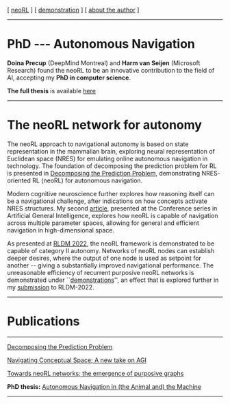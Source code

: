 [ [neoRL](index.md) ]   [ [demonstration](demonstrations.md) ]     [ [about the author](./about_the_author.md) ]

-------------------------------------------------------------------

# PhD --- Autonomous Navigation
**Doina Precup** (DeepMind Montreal) and **Harm van Seijen** (Microsoft Research) found the neoRL to be an innovative contribution to the field of AI, accepting my **PhD in computer science**. 

**The full thesis** is available [here](https://hdl.handle.net/10037/25518)

---------------------------------------


# The neoRL network for autonomy 

The neoRL approach to navigational autonomy is based on state representation in the mammalian brain, 
exploring neural representation of Euclidean space (NRES) for emulating online autonomous navigation in technology.
The foundation of decomposing the prediction problem for RL is presented in 
[Decomposing the Prediction Problem](https://ar5iv.org/html/2106.15868), demonstrating NRES-oriented RL (neoRL) for autonomous navigation.

Modern cognitive neuroscience further explores how reasoning itself can be a navigational challenge, after indications on how concepts activate NRES structures.
My second [article](https://ar5iv.org/abs/2202.09646), presented at the Conference series in Artificial General Intelligence, 
    explores how neoRL is capable of navigation across multiple parameter spaces, allowing for general and efficient navigation in high-dimensional space.

As presented at [RLDM 2022](https://www.rldm.org), the neoRL framework is demonstrated to be capable of category II autonomy.
Networks of neoRL nodes can establish deeper desires, where the output of one node is used as setpoint for another -- giving a substantially improved navigational performance.
The unreasonable efficiency of recurrent purposive neoRL networks is demonstrated under ``[demonstrations](demonstrations.md)'',
an effect that is explored further in my [submission](https://ar5iv.org/abs/2202.12622) to RLDM-2022.


---------------------------------------

# Publications

---------------------------------------

[Decomposing the Prediction Problem](https://ar5iv.org/html/2106.15868)

[Navigating Conceptual Space; A new take on AGI](https://ar5iv.org/abs/2202.09646)

[Towards neoRL networks; the emergence of purposive graphs](https://ar5iv.org/abs/2202.12622)

**PhD thesis:** [Autonomous Navigation in (the Animal and) the Machine](https://hdl.handle.net/10037/25518)

---------------------------------------





